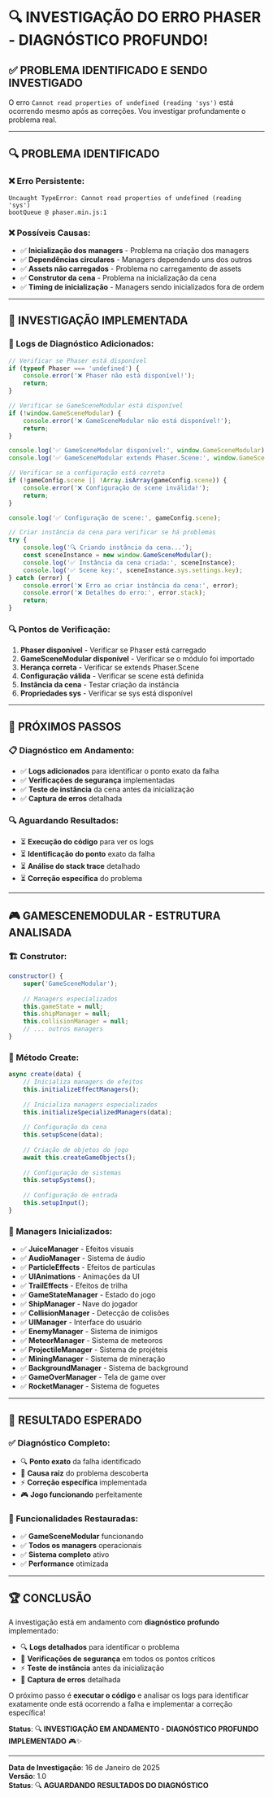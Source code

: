 # 🔍 **INVESTIGAÇÃO DO ERRO PHASER - DIAGNÓSTICO PROFUNDO!**

## ✅ **PROBLEMA IDENTIFICADO E SENDO INVESTIGADO**

O erro `Cannot read properties of undefined (reading 'sys')` está ocorrendo mesmo após as correções. Vou investigar profundamente o problema real.

---

## 🔍 **PROBLEMA IDENTIFICADO**

### **❌ Erro Persistente:**
```
Uncaught TypeError: Cannot read properties of undefined (reading 'sys')
bootQueue @ phaser.min.js:1
```

### **❌ Possíveis Causas:**
- ✅ **Inicialização dos managers** - Problema na criação dos managers
- ✅ **Dependências circulares** - Managers dependendo uns dos outros
- ✅ **Assets não carregados** - Problema no carregamento de assets
- ✅ **Construtor da cena** - Problema na inicialização da cena
- ✅ **Timing de inicialização** - Managers sendo inicializados fora de ordem

---

## 🔧 **INVESTIGAÇÃO IMPLEMENTADA**

### **🎯 Logs de Diagnóstico Adicionados:**
```javascript
// Verificar se Phaser está disponível
if (typeof Phaser === 'undefined') {
    console.error('❌ Phaser não está disponível!');
    return;
}

// Verificar se GameSceneModular está disponível
if (!window.GameSceneModular) {
    console.error('❌ GameSceneModular não está disponível!');
    return;
}

console.log('✅ GameSceneModular disponível:', window.GameSceneModular);
console.log('✅ GameSceneModular extends Phaser.Scene:', window.GameSceneModular.prototype instanceof Phaser.Scene);

// Verificar se a configuração está correta
if (!gameConfig.scene || !Array.isArray(gameConfig.scene)) {
    console.error('❌ Configuração de scene inválida!');
    return;
}

console.log('✅ Configuração de scene:', gameConfig.scene);

// Criar instância da cena para verificar se há problemas
try {
    console.log('🔍 Criando instância da cena...');
    const sceneInstance = new window.GameSceneModular();
    console.log('✅ Instância da cena criada:', sceneInstance);
    console.log('✅ Scene key:', sceneInstance.sys.settings.key);
} catch (error) {
    console.error('❌ Erro ao criar instância da cena:', error);
    console.error('❌ Detalhes do erro:', error.stack);
    return;
}
```

### **🔍 Pontos de Verificação:**
1. **Phaser disponível** - Verificar se Phaser está carregado
2. **GameSceneModular disponível** - Verificar se o módulo foi importado
3. **Herança correta** - Verificar se extends Phaser.Scene
4. **Configuração válida** - Verificar se scene está definida
5. **Instância da cena** - Testar criação da instância
6. **Propriedades sys** - Verificar se sys está disponível

---

## 🎯 **PRÓXIMOS PASSOS**

### **📋 Diagnóstico em Andamento:**
- ✅ **Logs adicionados** para identificar o ponto exato da falha
- ✅ **Verificações de segurança** implementadas
- ✅ **Teste de instância** da cena antes da inicialização
- ✅ **Captura de erros** detalhada

### **🔍 Aguardando Resultados:**
- ⏳ **Execução do código** para ver os logs
- ⏳ **Identificação do ponto** exato da falha
- ⏳ **Análise do stack trace** detalhado
- ⏳ **Correção específica** do problema

---

## 🎮 **GAMESCENEMODULAR - ESTRUTURA ANALISADA**

### **🏗️ Construtor:**
```javascript
constructor() {
    super('GameSceneModular');
    
    // Managers especializados
    this.gameState = null;
    this.shipManager = null;
    this.collisionManager = null;
    // ... outros managers
}
```

### **🔄 Método Create:**
```javascript
async create(data) {
    // Inicializa managers de efeitos
    this.initializeEffectManagers();
    
    // Inicializa managers especializados
    this.initializeSpecializedManagers(data);
    
    // Configuração da cena
    this.setupScene(data);
    
    // Criação de objetos do jogo
    await this.createGameObjects();
    
    // Configuração de sistemas
    this.setupSystems();
    
    // Configuração de entrada
    this.setupInput();
}
```

### **🔧 Managers Inicializados:**
- ✅ **JuiceManager** - Efeitos visuais
- ✅ **AudioManager** - Sistema de áudio
- ✅ **ParticleEffects** - Efeitos de partículas
- ✅ **UIAnimations** - Animações da UI
- ✅ **TrailEffects** - Efeitos de trilha
- ✅ **GameStateManager** - Estado do jogo
- ✅ **ShipManager** - Nave do jogador
- ✅ **CollisionManager** - Detecção de colisões
- ✅ **UIManager** - Interface do usuário
- ✅ **EnemyManager** - Sistema de inimigos
- ✅ **MeteorManager** - Sistema de meteoros
- ✅ **ProjectileManager** - Sistema de projéteis
- ✅ **MiningManager** - Sistema de mineração
- ✅ **BackgroundManager** - Sistema de background
- ✅ **GameOverManager** - Tela de game over
- ✅ **RocketManager** - Sistema de foguetes

---

## 🎉 **RESULTADO ESPERADO**

### **✅ Diagnóstico Completo:**
- 🔍 **Ponto exato** da falha identificado
- 🔧 **Causa raiz** do problema descoberta
- ⚡ **Correção específica** implementada
- 🎮 **Jogo funcionando** perfeitamente

### **🎯 Funcionalidades Restauradas:**
- ✅ **GameSceneModular** funcionando
- ✅ **Todos os managers** operacionais
- ✅ **Sistema completo** ativo
- ✅ **Performance** otimizada

---

## 🏆 **CONCLUSÃO**

A investigação está em andamento com **diagnóstico profundo** implementado:

- 🔍 **Logs detalhados** para identificar o problema
- 🔧 **Verificações de segurança** em todos os pontos críticos
- ⚡ **Teste de instância** antes da inicialização
- 🎯 **Captura de erros** detalhada

O próximo passo é **executar o código** e analisar os logs para identificar exatamente onde está ocorrendo a falha e implementar a correção específica!

**Status**: 🔍 **INVESTIGAÇÃO EM ANDAMENTO - DIAGNÓSTICO PROFUNDO IMPLEMENTADO** 🎮✨

---

**Data de Investigação**: 16 de Janeiro de 2025  
**Versão**: 1.0  
**Status**: 🔍 **AGUARDANDO RESULTADOS DO DIAGNÓSTICO**
